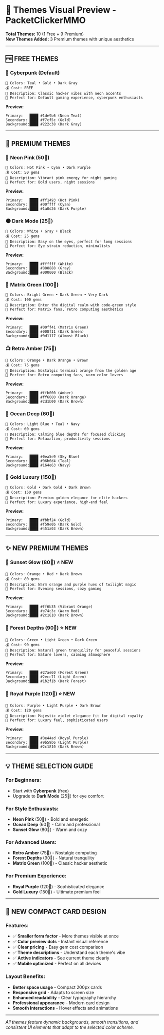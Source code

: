 # 🎨 Themes Visual Preview - PacketClickerMMO

**Total Themes:** 10 (1 Free + 9 Premium)  
**New Themes Added:** 3 Premium themes with unique aesthetics

---

## 🆓 **FREE THEMES**

### 🌊 **Cyberpunk** (Default)
```
🎨 Colors: Teal • Gold • Dark Gray
💰 Cost: FREE
📝 Description: Classic hacker vibes with neon accents
🎯 Perfect for: Default gaming experience, cyberpunk enthusiasts
```
**Preview:**
```
Primary:   ████ #1de9b6 (Neon Teal)
Secondary: ████ #f7cf5c (Gold)  
Background:████ #222c38 (Dark Gray)
```

---

## 💎 **PREMIUM THEMES**

### 🌸 **Neon Pink** (50💎)
```
🎨 Colors: Hot Pink • Cyan • Dark Purple
💰 Cost: 50 gems
📝 Description: Vibrant pink energy for night gaming
🎯 Perfect for: Bold users, night sessions
```
**Preview:**
```
Primary:   ████ #ff1493 (Hot Pink)
Secondary: ████ #00ffff (Cyan)
Background:████ #1a0d26 (Dark Purple)
```

### 🌑 **Dark Mode** (25💎)
```
🎨 Colors: White • Gray • Black
💰 Cost: 25 gems
📝 Description: Easy on the eyes, perfect for long sessions
🎯 Perfect for: Eye strain reduction, minimalists
```
**Preview:**
```
Primary:   ████ #ffffff (White)
Secondary: ████ #888888 (Gray)
Background:████ #000000 (Black)
```

### 🔋 **Matrix Green** (100💎)
```
🎨 Colors: Bright Green • Dark Green • Very Dark
💰 Cost: 100 gems  
📝 Description: Enter the digital realm with code-green style
🎯 Perfect for: Matrix fans, retro computing aesthetics
```
**Preview:**
```
Primary:   ████ #00ff41 (Matrix Green)
Secondary: ████ #008f11 (Dark Green)
Background:████ #0d1117 (Almost Black)
```

### 📺 **Retro Amber** (75💎)
```
🎨 Colors: Orange • Dark Orange • Brown
💰 Cost: 75 gems
📝 Description: Nostalgic terminal orange from the golden age
🎯 Perfect for: Retro computing fans, warm color lovers
```
**Preview:**
```
Primary:   ████ #ffb000 (Amber)
Secondary: ████ #ff6600 (Dark Orange)
Background:████ #2d1b00 (Dark Brown)
```

### 🌊 **Ocean Deep** (60💎)
```
🎨 Colors: Light Blue • Teal • Navy
💰 Cost: 60 gems
📝 Description: Calming blue depths for focused clicking
🎯 Perfect for: Relaxation, productivity sessions
```
**Preview:**
```
Primary:   ████ #0ea5e9 (Sky Blue)
Secondary: ████ #06b6d4 (Teal)
Background:████ #164e63 (Navy)
```

### 👑 **Gold Luxury** (150💎)
```
🎨 Colors: Gold • Dark Gold • Dark Brown
💰 Cost: 150 gems
📝 Description: Premium golden elegance for elite hackers
🎯 Perfect for: Luxury experience, high-end feel
```
**Preview:**
```
Primary:   ████ #fbbf24 (Gold)
Secondary: ████ #f59e0b (Dark Gold)
Background:████ #451a03 (Dark Brown)
```

---

## ✨ **NEW PREMIUM THEMES**

### 🌅 **Sunset Glow** (80💎) ⭐ NEW
```
🎨 Colors: Orange • Red • Dark Brown
💰 Cost: 80 gems
📝 Description: Warm orange and purple hues of twilight magic
🎯 Perfect for: Evening sessions, cozy gaming
```
**Preview:**
```
Primary:   ████ #ff6b35 (Vibrant Orange)
Secondary: ████ #e74c3c (Warm Red)
Background:████ #2c1810 (Dark Brown)
```

### 🌲 **Forest Depths** (90💎) ⭐ NEW
```
🎨 Colors: Green • Light Green • Dark Green
💰 Cost: 90 gems
📝 Description: Natural green tranquility for peaceful sessions
🎯 Perfect for: Nature lovers, calming atmosphere
```
**Preview:**
```
Primary:   ████ #27ae60 (Forest Green)
Secondary: ████ #2ecc71 (Light Green)
Background:████ #1b2f1b (Dark Forest)
```

### 👑 **Royal Purple** (120💎) ⭐ NEW
```
🎨 Colors: Purple • Light Purple • Dark Brown
💰 Cost: 120 gems
📝 Description: Majestic violet elegance fit for digital royalty
🎯 Perfect for: Luxury feel, sophisticated users
```
**Preview:**
```
Primary:   ████ #8e44ad (Royal Purple)
Secondary: ████ #9b59b6 (Light Purple)
Background:████ #2c1810 (Dark Brown)
```

---

## 💡 **THEME SELECTION GUIDE**

### **For Beginners:**
- Start with **Cyberpunk** (free)
- Upgrade to **Dark Mode** (25💎) for eye comfort

### **For Style Enthusiasts:**
- **Neon Pink** (50💎) - Bold and energetic
- **Ocean Deep** (60💎) - Calm and professional
- **Sunset Glow** (80💎) - Warm and cozy

### **For Advanced Users:**
- **Retro Amber** (75💎) - Nostalgic computing
- **Forest Depths** (90💎) - Natural tranquility
- **Matrix Green** (100💎) - Classic hacker aesthetic

### **For Premium Experience:**
- **Royal Purple** (120💎) - Sophisticated elegance
- **Gold Luxury** (150💎) - Ultimate premium feel

---

## 🎨 **NEW COMPACT CARD DESIGN**

### **Features:**
- ✅ **Smaller form factor** - More themes visible at once
- ✅ **Color preview dots** - Instant visual reference
- ✅ **Clear pricing** - Easy gem cost comparison  
- ✅ **Theme descriptions** - Understand each theme's vibe
- ✅ **Active indicators** - See current theme clearly
- ✅ **Mobile optimized** - Perfect on all devices

### **Layout Benefits:**
- **Better space usage** - Compact 200px cards
- **Responsive grid** - Adapts to screen size
- **Enhanced readability** - Clear typography hierarchy
- **Professional appearance** - Modern card design
- **Smooth interactions** - Hover effects and animations

---

*All themes feature dynamic backgrounds, smooth transitions, and consistent UI elements that adapt to the selected color scheme.*